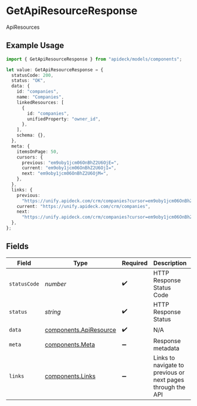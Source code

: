 # GetApiResourceResponse

ApiResources

## Example Usage

```typescript
import { GetApiResourceResponse } from "apideck/models/components";

let value: GetApiResourceResponse = {
  statusCode: 200,
  status: "OK",
  data: {
    id: "companies",
    name: "Companies",
    linkedResources: [
      {
        id: "companies",
        unifiedProperty: "owner_id",
      },
    ],
    schema: {},
  },
  meta: {
    itemsOnPage: 50,
    cursors: {
      previous: "em9oby1jcm06OnBhZ2U6OjE=",
      current: "em9oby1jcm06OnBhZ2U6OjI=",
      next: "em9oby1jcm06OnBhZ2U6OjM=",
    },
  },
  links: {
    previous:
      "https://unify.apideck.com/crm/companies?cursor=em9oby1jcm06OnBhZ2U6OjE%3D",
    current: "https://unify.apideck.com/crm/companies",
    next:
      "https://unify.apideck.com/crm/companies?cursor=em9oby1jcm06OnBhZ2U6OjM",
  },
};
```

## Fields

| Field                                                            | Type                                                             | Required                                                         | Description                                                      | Example                                                          |
| ---------------------------------------------------------------- | ---------------------------------------------------------------- | ---------------------------------------------------------------- | ---------------------------------------------------------------- | ---------------------------------------------------------------- |
| `statusCode`                                                     | *number*                                                         | :heavy_check_mark:                                               | HTTP Response Status Code                                        | 200                                                              |
| `status`                                                         | *string*                                                         | :heavy_check_mark:                                               | HTTP Response Status                                             | OK                                                               |
| `data`                                                           | [components.ApiResource](../../models/components/apiresource.md) | :heavy_check_mark:                                               | N/A                                                              |                                                                  |
| `meta`                                                           | [components.Meta](../../models/components/meta.md)               | :heavy_minus_sign:                                               | Response metadata                                                |                                                                  |
| `links`                                                          | [components.Links](../../models/components/links.md)             | :heavy_minus_sign:                                               | Links to navigate to previous or next pages through the API      |                                                                  |